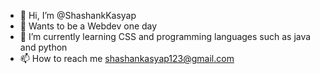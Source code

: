 - 👋 Hi, I’m @ShashankKasyap
- 👀 Wants to be a Webdev one day
- 🌱 I’m currently learning CSS and programming languages such as java and python
- 📫 How to reach me shashankasyap123@gmail.com

<!---
ShashankKasyap/ShashankKasyap is a ✨ special ✨ repository because its `README.md` (this file) appears on your GitHub profile.
You can click the Preview link to take a look at your changes.
--->
